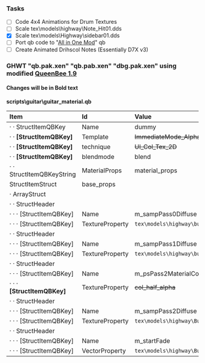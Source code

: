 ### Tasks
- [ ] Code 4x4 Animations for Drum Textures
- [ ] Scale tex\models\highway\Note_Hit01.dds
- [x] Scale tex\models\Highway\sidebar01.dds
- [ ] Port qb code to "[All in One Mod](http://www.fretsonfire.net/forums/viewtopic.php?f=28&t=58997)" qb
- [ ] Create Animated Drihscol Notes (Essentially D7X v3)

### GHWT "qb.pak.xen" "qb.pab.xen" "dbg.pak.xen" using modified [QueenBee 1.9](https://cdn.discordapp.com/attachments/233523599464464396/246402850136129547/ModifiedQueenBee1.9.zip)
#### Changes will be in Bold text

**scripts\guitar\guitar_material.qb**

Item                          | Id                  | Value         | Changes
:---------------------------- | :------------------ | :------------ | :---
· · StructItemQBKey           | Name                | dummy
· · **[StructItemQBKey]**     | Template            | ~~ImmediateMode_AlphaFade_UI_3Pass~~ | **AnimatedTexture_UI_3Pass**
· · **[StructItemQBKey]**     | technique           | ~~UI_Col_Tex_2D~~ | **Loop**
· · **[StructItemQBKey]**     | blendmode           | blend
· · StructItemQBKeyString     | MaterialProps       | material_props
StructItemStruct              | base_props          |
· ArrayStruct                 |                     |
· · StructHeader              |                     |
· · · [StructItemQBKey]       | Name                | m_sampPass0Diffuse
· · · [StructItemQBKey]       | TextureProperty     | `tex\models\highway\button_grey_Base01.dds`
· · StructHeader              |                     |
· · · [StructItemQBKey]       | Name                | m_sampPass1Diffuse
· · · [StructItemQBKey]       | TextureProperty     | `tex\models\highway\button_grey_Collar01.dds`
· · StructHeader              |                     |
· · · [StructItemQBKey]       | Name                | m_psPass2MaterialColor
· · · **[StructItemQBKey]**   | TextureProperty     | ~~col_half_alpha~~ | **col_white**
· · StructHeader              |                     |
· · · [StructItemQBKey]       | Name                | m_sampPass2Diffuse
· · · [StructItemQBKey]       | TextureProperty     | `tex\models\highway\Button_Grey_Highlight_01.dds`
· · StructHeader              |                     |
· · · [StructItemQBKey]       | Name                | m_startFade
· · · [StructItemQBKey]       | VectorProperty      | `tex\models\highway\Button_Grey_Highlight_01.dds`
